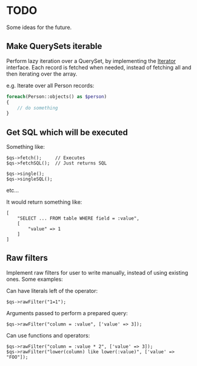 TODO
====

Some ideas for the future.

Make QuerySets iterable
-----------------------

Perform lazy iteration over a QuerySet, by implementing the
[Iterator](http://php.net/manual/en/class.iterator.php) interface. Each record
is fetched when needed, instead of fetching all and then iterating over the
array.

e.g. Iterate over all Person records:

```php
foreach(Person::objects() as $person)
{
    // do something
}
```

Get SQL which will be executed
------------------------------

Something like:

```
$qs->fetch();     // Executes
$qs->fetchSQL();  // Just returns SQL
```

```
$qs->single();
$qs->singleSQL();
```

etc...


It would return something like:
```
[
    "SELECT ... FROM table WHERE field = :value",
    [
        "value" => 1
    ]
]
```

Raw filters
-----------

Implement raw filters for user to write manually, instead of using existing
ones. Some examples:

Can have literals left of the operator:

```
$qs->rawFilter("1=1");
```

Arguments passed to perform a prepared query:

```
$qs->rawFilter("column = :value", ['value' => 3]);
```

Can use functions and operators:

```
$qs->rawFilter("column = :value * 2", ['value' => 3]);
$qs->rawFilter("lower(column) like lower(:value)", ['value' => "FOO"]);
```

